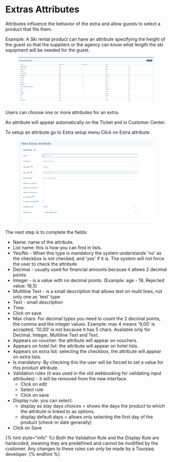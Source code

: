 # Extras Attributes

Attributes influence the behavior of the extra and allow guests to select a product that fits them.

Example: A Ski rental product can have an attribute specifying the height of the guest so that the suppliers or the agency can know what length the ski equipment will be needed for the guest.

<figure><img src=".gitbook/assets/image (21) (1) (1) (1) (1).png" alt=""><figcaption></figcaption></figure>

Users can choose one or more attributes for an extra.&#x20;

An attribute will appear automatically on the Ticket and in Customer Center.&#x20;

To setup an attribute go to Extra setup menu Click on Extra attribute.

<figure><img src=".gitbook/assets/image (23) (1) (1).png" alt=""><figcaption></figcaption></figure>

The next step is to complete the fields:&#x20;

* Name: name of the attribute.&#x20;
* List name: this is how you can find in lists.&#x20;
* Yes/No - When this type is mandatory the system understands 'no' as the checkbox is not checked, and 'yes' if it is. The system will not force the user to check the attribute&#x20;
* Decimal - usually used for financial amounts because it allows 2 decimal points&#x20;
* Integer - is a value with no decimal points. (Example: age - 18. Rejected value: 18,5)&#x20;
* Multiline Text - is a small description that allows text on multi lines, not only one as 'text' type&#x20;
* Text - small description&#x20;
* Time.&#x20;
* Click on save.
* Max chars: For decimal types you need to count the 2 decimal points, the comma and the integer values. Example: max 4 means '9,00' is accepted, '10,00' is not because it has 5 chars. Available only for Decimal, Integer, Multiline Text and Text.&#x20;
* Appears on voucher: the attribute will appear on vouchers.&#x20;
* Appears on hotel list: the attribute will appear on hotel lists.&#x20;
* Appears on extra list: selecting the checkbox, the attribute will appear on extra lists.&#x20;
* Is mandatory: By checking this the user will be forced to set a value for this product attribute.&#x20;
* Validation rules (it was used in the old webbooking for validating input attributes) - it will be removed from the new interface.
  * Click on edit&#x20;
  * Select rule&#x20;
  * Click on save&#x20;
* Display rule: you can select:&#x20;
  * display as stay days choices = shows the days the product to which the attribute is linked to as options.&#x20;
  * display default days = allows only selecting the first day of the product (check-in date generally)
* Click on Save

{% hint style="info" %}
Both the Validation Rule and the Display Rule are hardcoded, meaning they are predefined and cannot be modified by the customer. Any changes to these rules can only be made by a Tourpaq developer.
{% endhint %}
